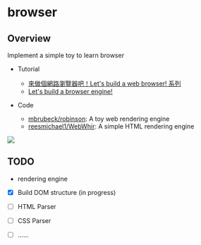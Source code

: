 # browser

## Overview
Implement a simple toy to learn browser

* Tutorial
    * [來做個網路瀏覽器吧！Let's build a web browser! 系列](https://ithelp.ithome.com.tw/users/20103745/ironman/1270)
    * [Let's build a browser engine!](https://limpet.net/mbrubeck/2014/08/08/toy-layout-engine-1.html)

* Code
    * [mbrubeck/robinson](https://github.com/mbrubeck/robinson): A toy web rendering engine
    * [reesmichael1/WebWhir](https://github.com/reesmichael1/WebWhir/): A simple HTML rendering engine


![](https://limpet.net/mbrubeck/images/2014/pipeline.svg)


## TODO
* rendering engine
- [x] Build DOM structure (in progress)
- [ ] HTML Parser
- [ ] CSS Parser
- [ ] ......

